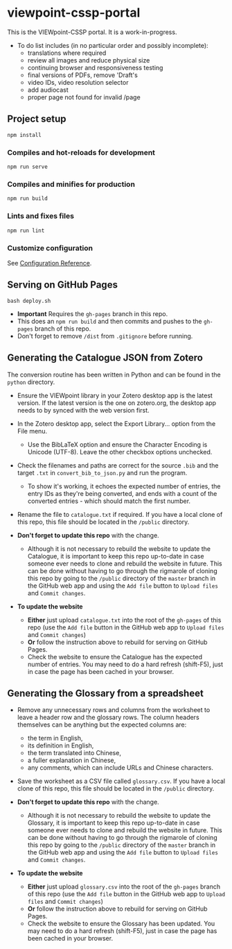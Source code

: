 # viewpoint-cssp-portal

This is the VIEWpoint-CSSP portal. It is a work-in-progress.

-   To do list includes (in no particular order and possibly incomplete):
    -   translations where required
    -   review all images and reduce physical size
    -   continuing browser and responsiveness testing
    -   final versions of PDFs, remove 'Draft's
    -   video IDs, video resolution selector
    -   add audiocast
    -   proper page not found for invalid /page

## Project setup

```
npm install
```

### Compiles and hot-reloads for development

```
npm run serve
```

### Compiles and minifies for production

```
npm run build
```

### Lints and fixes files

```
npm run lint
```

### Customize configuration

See [Configuration Reference](https://cli.vuejs.org/config/).

## Serving on GitHub Pages

```
bash deploy.sh
```

-   **Important** Requires the `gh-pages` branch in this repo.
-   This does an `npm run build` and then commits and pushes to the `gh-pages`
    branch of this repo.
-   Don't forget to remove `/dist` from `.gitignore` before running.

## Generating the Catalogue JSON from Zotero

The conversion routine has been written in Python and can be found in the
`python` directory.

-   Ensure the VIEWpoint library in your Zotero desktop app is the latest
    version. If the latest version is the one on zotero.org, the desktop app
    needs to by synced with the web version first.

-   In the Zotero desktop app, select the Export Library... option from the File
    menu.

    -   Use the BibLaTeX option and ensure the Character Encoding is Unicode
        (UTF-8). Leave the other checkbox options unchecked.

-   Check the filenames and paths are correct for the source `.bib` and the
    target `.txt` in `convert_bib_to_json.py` and run the program.

    -   To show it's working, it echoes the expected number of entries, the
        entry IDs as they're being converted, and ends with a count of the
        converted entries - which should match the first number.

-   Rename the file to `catalogue.txt` if required. If you have a local clone of
    this repo, this file should be located in the `/public` directory.

-   **Don't forget to update this repo** with the change.

    -   Although it is not necessary to rebuild the website to update the
        Catalogue, it is important to keep this repo up-to-date in case someone
        ever needs to clone and rebuild the website in future. This can be done
        without having to go through the rigmarole of cloning this repo by going
        to the `/public` directory of the `master` branch in the GitHub web app
        and using the `Add file` button to `Upload files` and `Commit changes`.

-   **To update the website**

    -   **Either** just upload `catalogue.txt` into the root of the `gh-pages`
        of this repo (use the `Add file` button in the GitHub web app to
        `Upload files` and `Commit changes`)
    -   **Or** follow the instruction above to rebuild for serving on GitHub
        Pages.
    -   Check the website to ensure the Catalogue has the expected number of
        entries. You may need to do a hard refresh (shift-F5), just in case the
        page has been cached in your browser.

## Generating the Glossary from a spreadsheet

-   Remove any unnecessary rows and columns from the worksheet to leave a header
    row and the glossary rows. The column headers themselves can be anything but
    the expected columns are:

    -   the term in English,
    -   its definition in English,
    -   the term translated into Chinese,
    -   a fuller explanation in Chinese,
    -   any comments, which can include URLs and Chinese characters.

-   Save the worksheet as a CSV file called `glossary.csv`. If you have a local
    clone of this repo, this file should be located in the `/public` directory.

-   **Don't forget to update this repo** with the change.

    -   Although it is not necessary to rebuild the website to update the
        Glossary, it is important to keep this repo up-to-date in case someone
        ever needs to clone and rebuild the website in future. This can be done
        without having to go through the rigmarole of cloning this repo by going
        to the `/public` directory of the `master` branch in the GitHub web app
        and using the `Add file` button to `Upload files` and `Commit changes`.

-   **To update the website**

    -   **Either** just upload `glossary.csv` into the root of the `gh-pages`
        branch of this repo (use the `Add file` button in the GitHub web app to
        `Upload files` and `Commit changes`)
    -   **Or** follow the instruction above to rebuild for serving on GitHub
        Pages.
    -   Check the website to ensure the Glossary has been updated. You may need
        to do a hard refresh (shift-F5), just in case the page has been cached
        in your browser.
